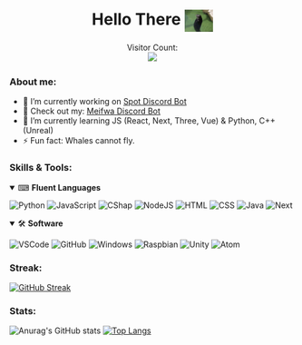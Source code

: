 <h1 align="center">Hello There <img align="center" src="https://raw.githubusercontent.com/K-209/K-209/main/resources/tenor.gif" width="50px"></h1> 
<p align="center"> 
    Visitor Count:<br>
  <img src="https://profile-counter.glitch.me/K-209/count.svg" />
</p>

### About me:
- 🔭 I’m currently working on [Spot Discord Bot](https://github.com/KayTwenty/SpotBot)
- 👀 Check out my: [Meifwa Discord Bot](https://github.com/KayTwenty/Meifwa-Discord-Bot)
- 🌱 I’m currently learning JS (React, Next, Three, Vue) & Python, C++ (Unreal)
- ⚡ Fun fact: Whales cannot fly.

### Skills & Tools:

<details open>
<summary>⌨ <b>Fluent Languages</b></summary>
<p>

![Python](https://img.shields.io/badge/Python-3776AB?style=for-the-badge&logo=python&logoColor=white)
![JavaScript](https://img.shields.io/badge/JavaScript-F7DF1E?style=for-the-badge&logo=javascript&logoColor=black)
![CShap](https://img.shields.io/badge/CSharp-464EB8?style=for-the-badge&logo=csharp&logoColor=white)
![NodeJS](https://img.shields.io/badge/Node.js-43853D?style=for-the-badge&logo=nodedotjs&logoColor=white)
![HTML](https://img.shields.io/badge/HTML-E34F26?style=for-the-badge&logo=html5&logoColor=white)
![CSS](https://img.shields.io/badge/CSS-1572B6?style=for-the-badge&logo=css3&logoColor=white)
![Java](https://img.shields.io/badge/Java-FFFFFF?style=for-the-badge&logo=java&logoColor=red)
![Next](https://img.shields.io/badge/Next.js-1572B6?style=for-the-badge&logo=nextdotjs&logoColor=white)
</p>
</details>


<details open>
<summary>🛠 <b>Software</b></summary>
<p>

![VSCode](https://img.shields.io/badge/VSCode-808080?style=for-the-badge&logo=visualstudiocode&logoColor=blue)
![GitHub](https://img.shields.io/badge/GitHub-181717?style=for-the-badge&logo=GitHub&logoColor=white)
![Windows](https://img.shields.io/badge/Windows-0078D6?style=for-the-badge&logo=Windows&logoColor=white)
![Raspbian](https://img.shields.io/badge/Raspbian%20-C51A4A?style=for-the-badge&logo=Raspberry%20Pi&logoColor=white)
![Unity](https://img.shields.io/badge/Unity-EAEAEA?style=for-the-badge&logo=unity&logoColor=black)
![Atom](https://img.shields.io/badge/Atom-1caa76?style=for-the-badge&logo=atom&logoColor=685c5c)
</p>
</details>


### Streak:
[![GitHub Streak](http://github-readme-streak-stats.herokuapp.com?user=KayTwenty&theme=dark&hide_border=true)](https://git.io/streak-stats) 

### Stats:
![Anurag's GitHub stats](https://github-readme-stats.vercel.app/api?username=KayTwenty&show_icons=true&theme=nightowl) [![Top Langs](https://github-readme-stats.vercel.app/api/top-langs/?username=KayTwenty&layout=compact&theme=nightowl)](https://github.com/anuraghazra/github-readme-stats)



